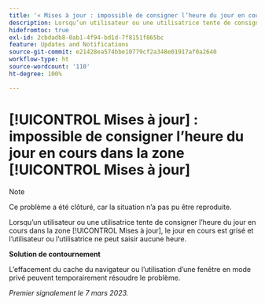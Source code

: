 ```yaml
---
title: '« Mises à jour : impossible de consigner l’heure du jour en cours dans la zone Mises à jour »'
description: Lorsqu’un utilisateur ou une utilisatrice tente de consigner l’heure du jour en cours dans la zone Mises à jour, le jour en cours est grisé et l’utilisateur ou l’utilisatrice ne peut saisir aucune heure.
hidefromtoc: true
exl-id: 2cbdadb8-0ab1-4f94-bd1d-7f8151f865bc
feature: Updates and Notifications
source-git-commit: e21428ea574bbe10779cf2a348e01917af0a2640
workflow-type: ht
source-wordcount: '110'
ht-degree: 100%

---
```


# [!UICONTROL Mises à jour] : impossible de consigner l’heure du jour en cours dans la zone [!UICONTROL Mises à jour]

>[!NOTE]
>
>Ce problème a été clôturé, car la situation n’a pas pu être reproduite.

Lorsqu’un utilisateur ou une utilisatrice tente de consigner l’heure du jour en cours dans la zone [!UICONTROL Mises à jour], le jour en cours est grisé et l’utilisateur ou l’utilisatrice ne peut saisir aucune heure.

**Solution de contournement**

L’effacement du cache du navigateur ou l’utilisation d’une fenêtre en mode privé peuvent temporairement résoudre le problème.

_Premier signalement le 7 mars 2023._
